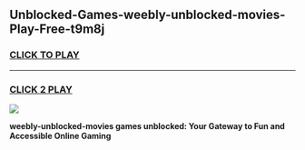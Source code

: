
## Unblocked-Games-weebly-unblocked-movies-Play-Free-t9m8j
<h3>
<a href="https://premium76.site?title=weebly-unblocked-movies&ref=19M">CLICK TO PLAY</a></h3>
<hr>

<h3>
<a href="https://premium76.site?title=weebly-unblocked-movies&ref=19M">CLICK 2 PLAY</a>
  
</h3>

<a href="https://premium76.site?title=weebly-unblocked-movies&ref=19M"><img src="https://clearcache.store/games.png"></a>


**weebly-unblocked-movies games unblocked: Your Gateway to Fun and Accessible Online Gaming**
